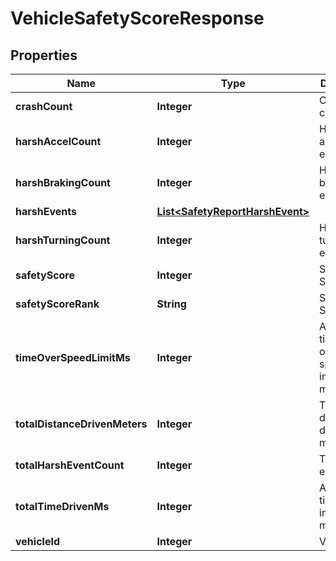 
# VehicleSafetyScoreResponse

## Properties
Name | Type | Description | Notes
------------ | ------------- | ------------- | -------------
**crashCount** | **Integer** | Crash event count |  [optional]
**harshAccelCount** | **Integer** | Harsh acceleration event count |  [optional]
**harshBrakingCount** | **Integer** | Harsh braking event count |  [optional]
**harshEvents** | [**List&lt;SafetyReportHarshEvent&gt;**](SafetyReportHarshEvent.md) |  |  [optional]
**harshTurningCount** | **Integer** | Harsh turning event count |  [optional]
**safetyScore** | **Integer** | Safety Score |  [optional]
**safetyScoreRank** | **String** | Safety Score Rank |  [optional]
**timeOverSpeedLimitMs** | **Integer** | Amount of time driven over the speed limit in milliseconds |  [optional]
**totalDistanceDrivenMeters** | **Integer** | Total distance driven in meters |  [optional]
**totalHarshEventCount** | **Integer** | Total harsh event count |  [optional]
**totalTimeDrivenMs** | **Integer** | Amount of time driven in milliseconds |  [optional]
**vehicleId** | **Integer** | Vehicle ID |  [optional]



